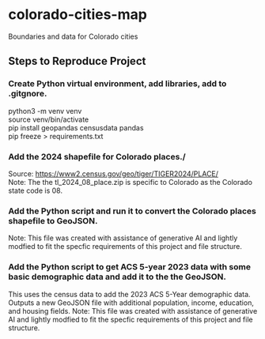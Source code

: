 # colorado-cities-map
Boundaries and data for Colorado cities

## Steps to Reproduce Project

### Create Python virtual environment, add libraries, add to .gitgnore.

python3 -m venv venv<br />
source venv/bin/activate<br />
pip install geopandas censusdata pandas<br />
pip freeze > requirements.txt

### Add the 2024 shapefile for Colorado places./

Source: https://www2.census.gov/geo/tiger/TIGER2024/PLACE/<br />
Note: The the tl_2024_08_place.zip is specific to Colorado as the Colorado state code is 08.

### Add the Python script and run it to convert the Colorado places shapefile to GeoJSON.
Note: This file was created with assistance of generative AI and lightly modfied to fit the specfic requirements of this project and file structure.

### Add the Python script to get ACS 5-year 2023 data with some basic demographic data and add it to the the GeoJSON.
This uses the census data to add the 2023 ACS 5-Year demographic data. Outputs a new GeoJSON file with additional population, income, education, and housing fields.
Note: This file was created with assistance of generative AI and lightly modfied to fit the specfic requirements of this project and file structure.<br />
